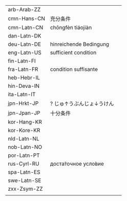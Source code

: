 | | | |
|-|-|-|
| arb-Arab-ZZ |  |  |
| cmn-Hans-CN | 充分条件 |  |
| cmn-Latn-CN | chōngfèn tiáojiàn |  |
| dan-Latn-DK |  |  |
| deu-Latn-DE | hinreichende Bedingung |  |
| eng-Latn-US | sufficient condition |  |
| fin-Latn-FI |  |  |
| fra-Latn-FR | condition suffisante |  |
| heb-Hebr-IL |  |  |
| hin-Deva-IN |  |  |
| ita-Latn-IT |  |  |
| jpn-Hrkt-JP | ? じゅ↑うぶんじょ↓うけん |  |
| jpn-Jpan-JP | 十分条件 |  |
| kor-Hang-KR |  |  |
| kor-Kore-KR |  |  |
| nld-Latn-NL |  |  |
| nob-Latn-NO |  |  |
| por-Latn-PT |  |  |
| rus-Cyrl-RU | доста́точное усло́вие |  |
| spa-Latn-ES |  |  |
| swe-Latn-SE |  |  |
| zxx-Zsym-ZZ |  |  |
|  |  |  |
